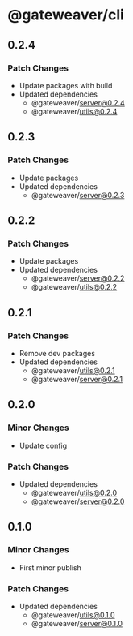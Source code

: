 # @gateweaver/cli

## 0.2.4

### Patch Changes

- Update packages with build
- Updated dependencies
  - @gateweaver/server@0.2.4
  - @gateweaver/utils@0.2.4

## 0.2.3

### Patch Changes

- Update packages
- Updated dependencies
  - @gateweaver/server@0.2.3

## 0.2.2

### Patch Changes

- Update packages
- Updated dependencies
  - @gateweaver/server@0.2.2
  - @gateweaver/utils@0.2.2

## 0.2.1

### Patch Changes

- Remove dev packages
- Updated dependencies
  - @gateweaver/utils@0.2.1
  - @gateweaver/server@0.2.1

## 0.2.0

### Minor Changes

- Update config

### Patch Changes

- Updated dependencies
  - @gateweaver/utils@0.2.0
  - @gateweaver/server@0.2.0

## 0.1.0

### Minor Changes

- First minor publish

### Patch Changes

- Updated dependencies
  - @gateweaver/utils@0.1.0
  - @gateweaver/server@0.1.0
